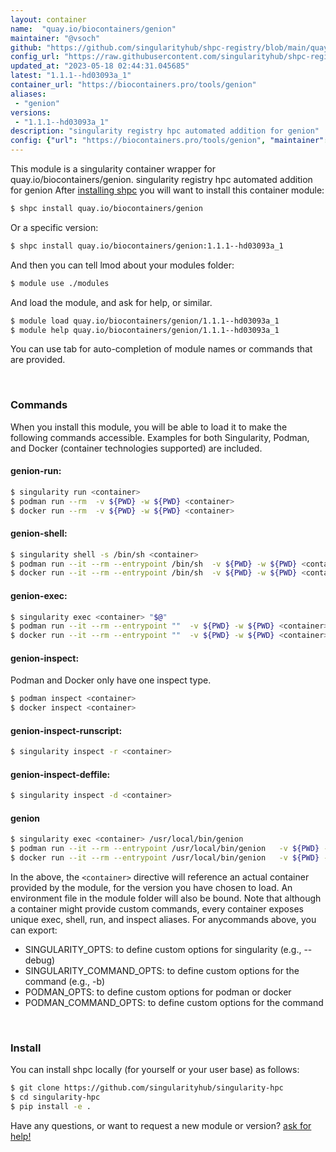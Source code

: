 ```yaml
---
layout: container
name:  "quay.io/biocontainers/genion"
maintainer: "@vsoch"
github: "https://github.com/singularityhub/shpc-registry/blob/main/quay.io/biocontainers/genion/container.yaml"
config_url: "https://raw.githubusercontent.com/singularityhub/shpc-registry/main/quay.io/biocontainers/genion/container.yaml"
updated_at: "2023-05-18 02:44:31.045685"
latest: "1.1.1--hd03093a_1"
container_url: "https://biocontainers.pro/tools/genion"
aliases:
 - "genion"
versions:
 - "1.1.1--hd03093a_1"
description: "singularity registry hpc automated addition for genion"
config: {"url": "https://biocontainers.pro/tools/genion", "maintainer": "@vsoch", "description": "singularity registry hpc automated addition for genion", "latest": {"1.1.1--hd03093a_1": "sha256:1989da37f4a02cacc6f0484e36e3a155dc70dc74d37ad9b4d930a6df767fe1ab"}, "tags": {"1.1.1--hd03093a_1": "sha256:1989da37f4a02cacc6f0484e36e3a155dc70dc74d37ad9b4d930a6df767fe1ab"}, "docker": "quay.io/biocontainers/genion", "aliases": {"genion": "/usr/local/bin/genion"}}
---
```


This module is a singularity container wrapper for quay.io/biocontainers/genion.
singularity registry hpc automated addition for genion
After [installing shpc](#install) you will want to install this container module:


```bash
$ shpc install quay.io/biocontainers/genion
```

Or a specific version:

```bash
$ shpc install quay.io/biocontainers/genion:1.1.1--hd03093a_1
```

And then you can tell lmod about your modules folder:

```bash
$ module use ./modules
```

And load the module, and ask for help, or similar.

```bash
$ module load quay.io/biocontainers/genion/1.1.1--hd03093a_1
$ module help quay.io/biocontainers/genion/1.1.1--hd03093a_1
```

You can use tab for auto-completion of module names or commands that are provided.

<br>

### Commands

When you install this module, you will be able to load it to make the following commands accessible.
Examples for both Singularity, Podman, and Docker (container technologies supported) are included.

#### genion-run:

```bash
$ singularity run <container>
$ podman run --rm  -v ${PWD} -w ${PWD} <container>
$ docker run --rm  -v ${PWD} -w ${PWD} <container>
```

#### genion-shell:

```bash
$ singularity shell -s /bin/sh <container>
$ podman run --it --rm --entrypoint /bin/sh  -v ${PWD} -w ${PWD} <container>
$ docker run --it --rm --entrypoint /bin/sh  -v ${PWD} -w ${PWD} <container>
```

#### genion-exec:

```bash
$ singularity exec <container> "$@"
$ podman run --it --rm --entrypoint ""  -v ${PWD} -w ${PWD} <container> "$@"
$ docker run --it --rm --entrypoint ""  -v ${PWD} -w ${PWD} <container> "$@"
```

#### genion-inspect:

Podman and Docker only have one inspect type.

```bash
$ podman inspect <container>
$ docker inspect <container>
```

#### genion-inspect-runscript:

```bash
$ singularity inspect -r <container>
```

#### genion-inspect-deffile:

```bash
$ singularity inspect -d <container>
```


#### genion

```bash
$ singularity exec <container> /usr/local/bin/genion
$ podman run --it --rm --entrypoint /usr/local/bin/genion   -v ${PWD} -w ${PWD} <container> -c " $@"
$ docker run --it --rm --entrypoint /usr/local/bin/genion   -v ${PWD} -w ${PWD} <container> -c " $@"
```



In the above, the `<container>` directive will reference an actual container provided
by the module, for the version you have chosen to load. An environment file in the
module folder will also be bound. Note that although a container
might provide custom commands, every container exposes unique exec, shell, run, and
inspect aliases. For anycommands above, you can export:

 - SINGULARITY_OPTS: to define custom options for singularity (e.g., --debug)
 - SINGULARITY_COMMAND_OPTS: to define custom options for the command (e.g., -b)
 - PODMAN_OPTS: to define custom options for podman or docker
 - PODMAN_COMMAND_OPTS: to define custom options for the command

<br>

### Install

You can install shpc locally (for yourself or your user base) as follows:

```bash
$ git clone https://github.com/singularityhub/singularity-hpc
$ cd singularity-hpc
$ pip install -e .
```

Have any questions, or want to request a new module or version? [ask for help!](https://github.com/singularityhub/singularity-hpc/issues)